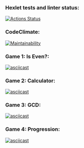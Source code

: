 ### Hexlet tests and linter status:
[![Actions Status](https://github.com/Ann-robi/python-project-49/actions/workflows/hexlet-check.yml/badge.svg)](https://github.com/Ann-robi/python-project-49/actions)

### CodeClimate:
[![Maintainability](https://api.codeclimate.com/v1/badges/92e2a4f6f497264ea405/maintainability)](https://codeclimate.com/github/Ann-robi/python-project-49/maintainability)

### Game 1: Is Even?:
[![asciicast](https://asciinema.org/a/Z6WVTrAUHzVnwz380uZ5zrZmU.svg)](https://asciinema.org/a/Z6WVTrAUHzVnwz380uZ5zrZmU)

### Game 2: Calculator:
[![asciicast](https://asciinema.org/a/Egh0CU4NoB9pw6LgloNwf8TTZ.svg)](https://asciinema.org/a/Egh0CU4NoB9pw6LgloNwf8TTZ)

### Game 3: GCD:
[![asciicast](https://asciinema.org/a/FgtJRdTD8smJgknL6wQlTWl3Q.svg)](https://asciinema.org/a/FgtJRdTD8smJgknL6wQlTWl3Q)

### Game 4: Progression:
[![asciicast](https://asciinema.org/a/Ak4a9AAUgCQM5Zz3tLaXLlMPH.svg)](https://asciinema.org/a/Ak4a9AAUgCQM5Zz3tLaXLlMPH)